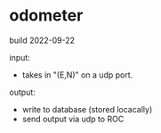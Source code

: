 # odometer
build 2022-09-22

input:
- takes in "(E,N)" on a udp port.

output:
- write to database (stored locacally)
- send output via udp to ROC